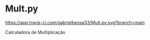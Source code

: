 # Mult.py

https://app.travis-ci.com/gabrielbessa33/Mult.py.svg?branch=main

Calculadora de Multiplicação

